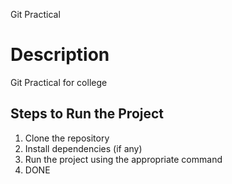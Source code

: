 Git Practical

# Description
Git Practical for college

## Steps to Run the Project
1. Clone the repository
2. Install dependencies (if any)
3. Run the project using the appropriate command
4. DONE 
